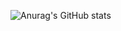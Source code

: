 ![Anurag's GitHub stats](https://github-readme-stats.vercel.app/api?username=anuraghazra&show_icons=true&theme=nightowl)
